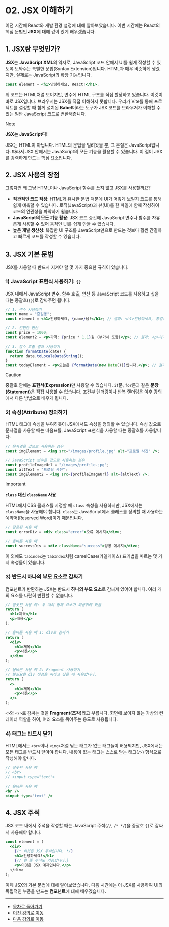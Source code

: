 # 02. JSX 이해하기

이전 시간에 React와 개발 환경 설정에 대해 알아보았습니다. 이번 시간에는 React의 핵심 문법인 **JSX**에 대해 깊이 있게 배우겠습니다.

## 1. JSX란 무엇인가?

**JSX**는 **JavaScript XML**의 약자로, JavaScript 코드 안에서 UI를 쉽게 작성할 수 있도록 도와주는 특별한 문법(Syntax Extension)입니다. HTML과 매우 비슷하게 생겼지만, 실제로는 JavaScript의 확장 기능입니다.

```jsx
const element = <h1>안녕하세요, React!</h1>;
```

위 코드는 HTML처럼 보이지만, 변수에 HTML 구조를 직접 할당하고 있습니다. 이것이 바로 JSX입니다. 브라우저는 JSX를 직접 이해하지 못합니다. 우리가 Vite를 통해 프로젝트를 설정할 때 함께 설치된 **Babel**이라는 도구가 JSX 코드를 브라우저가 이해할 수 있는 일반 JavaScript 코드로 변환해줍니다.

> [!NOTE]
> **JSX는 JavaScript다!**
> 
> JSX는 HTML이 아닙니다. HTML의 문법을 빌려왔을 뿐, 그 본질은 JavaScript입니다. 따라서 JSX 안에서는 JavaScript의 모든 기능을 활용할 수 있습니다. 이 점이 JSX를 강력하게 만드는 핵심 요소입니다.

## 2. JSX 사용의 장점

그렇다면 왜 그냥 HTML이나 JavaScript 함수를 쓰지 않고 JSX를 사용할까요?

*   **직관적인 코드 작성**: HTML과 유사한 문법 덕분에 UI가 어떻게 보일지 코드를 통해 쉽게 예측할 수 있습니다. 로직(JavaScript)과 뷰(UI)를 한 파일에 함께 작성하여 코드의 연관성을 파악하기 쉽습니다.
*   **JavaScript의 모든 기능 활용**: JSX 코드 중간에 JavaScript 변수나 함수를 자유롭게 사용할 수 있어 동적인 UI를 쉽게 만들 수 있습니다.
*   **높은 개발 생산성**: 복잡한 UI 구조를 JavaScript만으로 만드는 것보다 훨씬 간결하고 빠르게 코드를 작성할 수 있습니다.

## 3. JSX 기본 문법

JSX를 사용할 때 반드시 지켜야 할 몇 가지 중요한 규칙이 있습니다.

### 1) JavaScript 표현식 사용하기: `{}`

JSX 내에서 JavaScript 변수, 함수 호출, 연산 등 JavaScript 코드를 사용하고 싶을 때는 중괄호(`{}`)로 감싸주면 됩니다.

```jsx
// 1. 변수 사용하기
const name = "홍길동";
const element = <h1>안녕하세요, {name}님!</h1>; // 결과: <h1>안녕하세요, 홍길동님!</h1>

// 2. 간단한 연산
const price = 1000;
const element2 = <p>가격: {price * 1.1}원 (부가세 포함)</p>; // 결과: <p>가격: 1100원 (부가세 포함)</p>

// 3. 함수 호출 결과 사용하기
function formatDate(date) {
  return date.toLocaleDateString();
}
const todayElement = <p>오늘은 {formatDate(new Date())}입니다.</p>; // 결과: <p>오늘은 2023. 10. 27.입니다.</p>
```

> [!CAUTION]
> 중괄호 안에는 <strong>표현식(Expression)</strong>만 사용할 수 있습니다. `if`문, `for`문과 같은 <strong>문장(Statement)</strong>은 직접 사용할 수 없습니다. 조건부 렌더링이나 반복 렌더링은 이후 강의에서 다른 방법으로 배우게 됩니다.

### 2) 속성(Attribute) 정의하기

HTML 태그에 속성을 부여하듯이 JSX에서도 속성을 정의할 수 있습니다. 속성 값으로 문자열을 사용할 때는 따옴표를, JavaScript 표현식을 사용할 때는 중괄호를 사용합니다.

```jsx
// 문자열을 값으로 사용하는 경우
const imgElement = <img src="/images/profile.jpg" alt="프로필 사진" />;

// JavaScript 변수를 값으로 사용하는 경우
const profileImageUrl = "/images/profile.jpg";
const altText = "프로필 사진";
const imgElement2 = <img src={profileImageUrl} alt={altText} />;
```

> [!IMPORTANT]
> **`class` 대신 `className` 사용**
> 
> HTML에서 CSS 클래스를 지정할 때 `class` 속성을 사용하지만, JSX에서는 `className`을 사용해야 합니다. `class`는 JavaScript에서 클래스를 정의할 때 사용하는 예약어(Reserved Word)이기 때문입니다.
> 
> ```jsx
> // 잘못된 사용 예
> const errorDiv = <div class="error">오류 메시지</div>;
> 
> // 올바른 사용 예
> const successDiv = <div className="success">성공 메시지</div>;
> ```
> 이 외에도 `tabindex`는 `tabIndex`처럼 camelCase(카멜케이스) 표기법을 따르는 몇 가지 속성들이 있습니다.

### 3) 반드시 하나의 부모 요소로 감싸기

컴포넌트가 반환하는 JSX는 반드시 **하나의 부모 요소**로 감싸져 있어야 합니다. 여러 개의 요소를 나란히 반환할 수 없습니다.

```jsx
// 잘못된 사용 예: 두 개의 형제 요소가 최상위에 있음
return (
  <h1>제목</h1>
  <p>내용</p>
);

// 올바른 사용 예 1: div로 감싸기
return (
  <div>
    <h1>제목</h1>
    <p>내용</p>
  </div>
);

// 올바른 사용 예 2: Fragment 사용하기
// 불필요한 div 생성을 피하고 싶을 때 사용합니다.
return (
  <>
    <h1>제목</h1>
    <p>내용</p>
  </>
);
```

`<>`와 `</>`로 감싸는 것을 <strong>Fragment(조각)</strong>라고 부릅니다. 화면에 보이지 않는 가상의 컨테이너 역할을 하여, 여러 요소를 묶어주는 용도로 사용됩니다.

### 4) 태그는 반드시 닫기

HTML에서는 `<br>`이나 `<img>`처럼 닫는 태그가 없는 태그들이 허용되지만, JSX에서는 모든 태그를 반드시 닫아야 합니다. 내용이 없는 태그는 스스로 닫는 태그(`/>`) 형식으로 작성해야 합니다.

```jsx
// 잘못된 사용 예
// <br>
// <input type="text">

// 올바른 사용 예
<br />
<input type="text" />
```

## 4. JSX 주석

JSX 코드 내에서 주석을 작성할 때는 JavaScript 주석(`//`, `/* */`)을 중괄호 `{}`로 감싸서 사용해야 합니다.

```jsx
const element = (
  <div>
    {/* 이것은 JSX 주석입니다. */}
    <h1>안녕하세요!</h1>
    {// 한 줄 주석도 가능합니다.}
    <p>이것은 JSX 예제입니다.</p>
  </div>
);
```

이제 JSX의 기본 문법에 대해 알아보았습니다. 다음 시간에는 이 JSX를 사용하여 UI의 독립적인 부품을 만드는 **컴포넌트**에 대해 배우겠습니다.

---

- [목차로 돌아가기](README.md)
- [이전 강의로 이동](13-Introducing-React-and-Setup.md)
- [다음 강의로 이동](15-Components.md)
